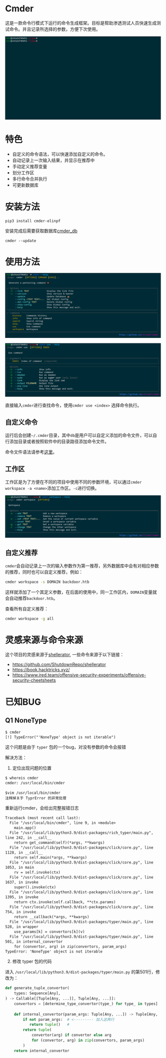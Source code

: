 # Cmder

这是一款命令行模式下运行的命令生成框架。目标是帮助渗透测试人员快速生成测试命令。并且记录所选择的参数，方便下次使用。

![Example](assert/example_2.gif)

# 特色

- 自定义的命令语法，可以快速添加自定义的命令。
- 自动记录上一次输入结果，并显示在推荐中
- 手动定义推荐变量
- 划分工作区
- 多行命令合并执行
- 可更新数据库

# 安装方法

```
pip3 install cmder-elinpf
```

安装完成后需要获取数据库[cmder_db](https://github.com/Elinpf/cmder_db)

```
cmder --update
```


# 使用方法

![](assert/app_help.png)

![](assert/app_use_help.png)

直接输入`cmder`进行查找命令，使用`cmder use <index>` 选择命令执行。


## 自定义命令

运行后会创建`~/.cmder`目录，其中`db`是用户可以自定义添加的命令文件，可以自行添加目录或者按照软件中的目录路径添加命令文件。

命令文件语法请参考[这里](https://github.com/Elinpf/cmder_db)。

## 工作区

工作区是为了方便在不同的项目中使用不同的参数环境，可以通过`cmder workspace -a <name>`添加工作区。`-c`进行切换。

![](assert/app_workspace_help.png)


## 自定义推荐

`cmder`会自动记录上一次的输入参数作为第一推荐，另外数据库中会有对相应参数的推荐，同时也可以自定义推荐，例如：

```bash
cmder workspace -s DOMAIN backdoor.htb
```

这样就添加了一个其定义参数，在后面的使用中，同一工作区内，`DOMAIN`变量就会自动推荐`backdoor.htb`。

查看所有自定义推荐：

```bash
cmder workspace -g all
```

# 灵感来源与命令来源

这个项目的灵感来源于[shellerator](https://github.com/ShutdownRepo/shellerator), 一些命令来源于以下链接：

- https://github.com/ShutdownRepo/shellerator
- https://book.hacktricks.xyz/
- https://www.ired.team/offensive-security-experiments/offensive-security-cheetsheets

# 已知BUG

## Q1 NoneType

```
$ cmder
[!] TypeError("'NoneType' object is not iterable")
```

这个问题是由于 `typer` 包的一个bug，对没有参数的命令会报错

解决方法：

1. 定位出现问题的位置

```
$ whereis cmder
cmder: /usr/local/bin/cmder

$vim /usr/local/bin/cmder
注释掉关于 TyprError 的异常处理
```

重新运行cmder，会给出完整报错日志

```
Traceback (most recent call last):
  File "/usr/local/bin/cmder", line 9, in <module>
    main.app()
  File "/usr/local/lib/python3.9/dist-packages/rich_typer/main.py", line 242, in __call__
    return get_command(self)(*args, **kwargs)
  File "/usr/local/lib/python3.9/dist-packages/click/core.py", line 1128, in __call__
    return self.main(*args, **kwargs)
  File "/usr/local/lib/python3.9/dist-packages/click/core.py", line 1053, in main
    rv = self.invoke(ctx)
  File "/usr/local/lib/python3.9/dist-packages/click/core.py", line 1637, in invoke
    super().invoke(ctx)
  File "/usr/local/lib/python3.9/dist-packages/click/core.py", line 1395, in invoke
    return ctx.invoke(self.callback, **ctx.params)
  File "/usr/local/lib/python3.9/dist-packages/click/core.py", line 754, in invoke
    return __callback(*args, **kwargs)
  File "/usr/local/lib/python3.9/dist-packages/typer/main.py", line 528, in wrapper
    use_params[k] = convertors[k](v)
  File "/usr/local/lib/python3.9/dist-packages/typer/main.py", line 501, in internal_convertor
    for (convertor, arg) in zip(convertors, param_args)
TypeError: 'NoneType' object is not iterable
```

2. 修改 typer 包的代码

进入 `/usr/local/lib/python3.9/dist-packages/typer/main.py` 的第501行，修改为：

```python
def generate_tuple_convertor(
    types: Sequence[Any],
) -> Callable[[Tuple[Any, ...]], Tuple[Any, ...]]:
    convertors = [determine_type_convertor(type_) for type_ in types]

    def internal_convertor(param_args: Tuple[Any, ...]) -> Tuple[Any, ...]:
        if not param_args:  # <--------- 加入这两行
           return tuple()   #
        return tuple(
            convertor(arg) if convertor else arg
            for (convertor, arg) in zip(convertors, param_args)
        )
    return internal_convertor
```

